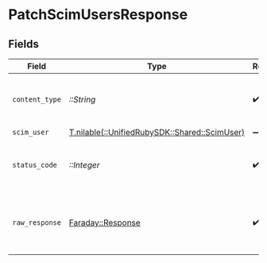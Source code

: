# PatchScimUsersResponse


## Fields

| Field                                                                            | Type                                                                             | Required                                                                         | Description                                                                      |
| -------------------------------------------------------------------------------- | -------------------------------------------------------------------------------- | -------------------------------------------------------------------------------- | -------------------------------------------------------------------------------- |
| `content_type`                                                                   | *::String*                                                                       | :heavy_check_mark:                                                               | HTTP response content type for this operation                                    |
| `scim_user`                                                                      | [T.nilable(::UnifiedRubySDK::Shared::ScimUser)](../../models/shared/scimuser.md) | :heavy_minus_sign:                                                               | Successful                                                                       |
| `status_code`                                                                    | *::Integer*                                                                      | :heavy_check_mark:                                                               | HTTP response status code for this operation                                     |
| `raw_response`                                                                   | [Faraday::Response](https://www.rubydoc.info/gems/faraday/Faraday/Response)      | :heavy_check_mark:                                                               | Raw HTTP response; suitable for custom response parsing                          |
